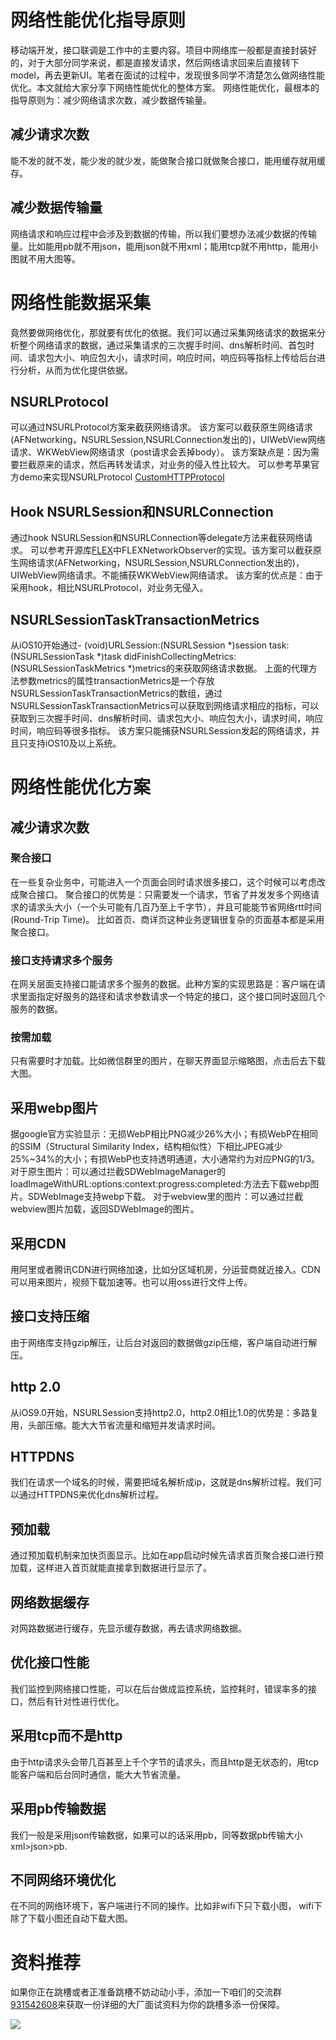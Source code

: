 # 网络性能优化指导原则

移动端开发，接口联调是工作中的主要内容。项目中网络库一般都是直接封装好的，对于大部分同学来说，都是直接发请求，然后网络请求回来后直接转下model，再去更新UI。笔者在面试的过程中，发现很多同学不清楚怎么做网络性能优化。本文就给大家分享下网络性能优化的整体方案。 
网络性能优化，最根本的指导原则为：减少网络请求次数，减少数据传输量。

## 减少请求次数

能不发的就不发，能少发的就少发，能做聚合接口就做聚合接口，能用缓存就用缓存。

## 减少数据传输量

网络请求和响应过程中会涉及到数据的传输，所以我们要想办法减少数据的传输量。比如能用pb就不用json，能用json就不用xml；能用tcp就不用http，能用小图就不用大图等。

# 网络性能数据采集

竟然要做网络优化，那就要有优化的依据。我们可以通过采集网络请求的数据来分析整个网络请求的数据，通过采集请求的三次握手时间、dns解析时间、首包时间、请求包大小、响应包大小，请求时间，响应时间，响应码等指标上传给后台进行分析，从而为优化提供依据。

## NSURLProtocol

可以通过NSURLProtocol方案来截获网络请求。
该方案可以截获原生网络请求(AFNetworking，NSURLSession,NSURLConnection发出的)，UIWebView网络请求、WKWebView网络请求（post请求会丢掉body）。
该方案缺点是：因为需要拦截原来的请求，然后再转发请求，对业务的侵入性比较大。
可以参考苹果官方demo来实现NSURLProtocol [CustomHTTPProtocol](https://developer.apple.com/library/archive/samplecode/CustomHTTPProtocol/Introduction/Intro.html)

## Hook NSURLSession和NSURLConnection

通过hook NSURLSession和NSURLConnection等delegate方法来截获网络请求。
可以参考开源库[FLEX](https://github.com/FLEXTool/FLEX)中FLEXNetworkObserver的实现。该方案可以截获原生网络请求(AFNetworking，NSURLSession,NSURLConnection发出的)，UIWebView网络请求。不能捕获WKWebView网络请求。
该方案的优点是：由于采用hook，相比NSURLProtocol，对业务无侵入。

## NSURLSessionTaskTransactionMetrics

从iOS10开始通过- (void)URLSession:(NSURLSession *)session task:(NSURLSessionTask *)task didFinishCollectingMetrics:(NSURLSessionTaskMetrics *)metrics的来获取网络请求数据。
上面的代理方法参数metrics的属性transactionMetrics是一个存放NSURLSessionTaskTransactionMetrics的数组，通过
NSURLSessionTaskTransactionMetrics可以获取到网络请求相应的指标，可以获取到三次握手时间、dns解析时间、请求包大小、响应包大小，请求时间，响应时间，响应码等很多指标。
该方案只能捕获NSURLSession发起的网络请求，并且只支持iOS10及以上系统。

# 网络性能优化方案

## 减少请求次数

### 聚合接口

在一些复杂业务中，可能进入一个页面会同时请求很多接口，这个时候可以考虑改成聚合接口。
聚合接口的优势是：只需要发一个请求，节省了并发发多个网络请求的请求头大小（一个头可能有几百乃至上千字节），并且可能能节省网络rtt时间(Round-Trip Time)。
比如首页、商详页这种业务逻辑很复杂的页面基本都是采用聚合接口。

### 接口支持请求多个服务

在网关层面支持接口能请求多个服务的数据。此种方案的实现思路是：客户端在请求里面指定好服务的路径和请求参数请求一个特定的接口，这个接口同时返回几个服务的数据。

### 按需加载

只有需要时才加载。比如微信群里的图片，在聊天界面显示缩略图，点击后去下载大图。

## 采用webp图片

据google官方实验显示：无损WebP相比PNG减少26%大小；有损WebP在相同的SSIM（Structural Similarity Index，结构相似性）下相比JPEG减少25%~34%的大小；有损WebP也支持透明通道，大小通常约为对应PNG的1/3。
对于原生图片：可以通过拦截SDWebImageManager的loadImageWithURL:options:context:progress:completed:方法去下载webp图片。SDWebImage支持webp下载。
对于webview里的图片：可以通过拦截webview图片加载，返回SDWebImage的图片。

## 采用CDN

用阿里或者腾讯CDN进行网络加速，比如分区域机房，分运营商就近接入。CDN可以用来图片，视频下载加速等。也可以用oss进行文件上传。

## 接口支持压缩

由于网络库支持gzip解压，让后台对返回的数据做gzip压缩，客户端自动进行解压。

## http 2.0

从iOS9.0开始，NSURLSession支持http2.0，http2.0相比1.0的优势是：多路复用，头部压缩。能大大节省流量和缩短并发请求时间。

## HTTPDNS

我们在请求一个域名的时候，需要把域名解析成ip，这就是dns解析过程。我们可以通过HTTPDNS来优化dns解析过程。

## 预加载

通过预加载机制来加快页面显示。比如在app启动时候先请求首页聚合接口进行预加载，这样进入首页就能直接拿到数据进行显示了。

## 网络数据缓存

对网路数据进行缓存，先显示缓存数据，再去请求网络数据。

## 优化接口性能

我们监控到网络接口性能，可以在后台做成监控系统，监控耗时，错误率多的接口，然后有针对性进行优化。

## 采用tcp而不是http

由于http请求头会带几百甚至上千个字节的请求头，而且http是无状态的，用tcp能客户端和后台同时通信，能大大节省流量。

## 采用pb传输数据

我们一般是采用json传输数据，如果可以的话采用pb，同等数据pb传输大小xml>json>pb.

## 不同网络环境优化

在不同的网络环境下，客户端进行不同的操作。比如非wifi下只下载小图， wifi下除了下载小图还自动下载大图。

# 资料推荐

如果你正在跳槽或者正准备跳槽不妨动动小手，添加一下咱们的交流群[931542608](https://jq.qq.com/?_wv=1027&k=0674hVXZ)来获取一份详细的大厂面试资料为你的跳槽多添一份保障。

![](https://upload-images.jianshu.io/upload_images/22877992-0bfc037cc50cae7d.png?imageMogr2/auto-orient/strip%7CimageView2/2/w/1240)

